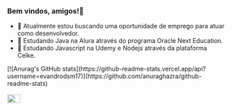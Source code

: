 ### Bem vindos, amigos!👋

- 🔭 Atualmente estou buscando uma oportunidade de emprego para atuar como desenvolvedor.
- 🌱 Estudando Java na Alura através do programa Oracle Next Education.
- 🌱 Estudando Javascript na Udemy e Nodejs através da plataforma Celke.

<div>
[![Anurag's GitHub stats](https://github-readme-stats.vercel.app/api?username=evandrodsm17)](https://github.com/anuraghazra/github-readme-stats)
</div>
<div style="display:inline_block"><br>
  <img align="center" height="20" width="30" src="https://cdn.jsdelivr.net/gh/devicons/devicon/icons/javascript/javascript-original.svg" />
</div>
